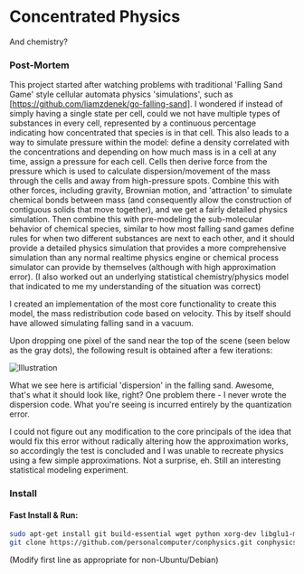 Concentrated Physics
====================

And chemistry?

### Post-Mortem
This project started after watching problems with traditional 'Falling Sand Game' style cellular automata physics 'simulations', such as [https://github.com/liamzdenek/go-falling-sand]. I wondered if instead of simply having a single state per cell, could we not have multiple types of substances in every cell, represented by a continuous percentage indicating how concentrated that species is in that cell. This also leads to a way to simulate pressure within the model: define a density correlated with the concentrations and depending on how much mass is in a cell at any time, assign a pressure for each cell. Cells then derive force from the pressure which is used to calculate dispersion/movement of the mass through the cells and away from high-pressure spots. Combine this with other forces, including gravity, Brownian motion, and 'attraction' to simulate chemical bonds between mass (and consequently allow the construction of contiguous solids that move together), and we get a fairly detailed physics simulation. Then combine this with pre-modeling the sub-molecular behavior of chemical species, similar to how most falling sand games define rules for when two different substances are next to each other, and it should provide a detailed physics simulation that provides a more comprehensive simulation than any normal realtime physics engine or chemical process simulator can provide by themselves (although with high approximation error). (I also worked out an underlying statistical chemistry/physics model that indicated to me my understanding of the situation was correct)

I created an implementation of the most core functionality to create this model, the mass redistribution code based on velocity. This by itself should have allowed simulating falling sand in a vacuum.

Upon dropping one pixel of the sand near the top of the scene (seen below as the gray dots), the following result is obtained after a few iterations:

![Illustration](http://i.imgur.com/40UUuoh.png "Illustration")

What we see here is artificial 'dispersion' in the falling sand. Awesome, that's what it should look like, right? One problem there - I never wrote the dispersion code. What you're seeing is incurred entirely by the quantization error.

I could not figure out any modification to the core principals of the idea that would fix this error without radically altering how the approximation works, so accordingly the test is concluded and I was unable to recreate physics using a few simple approximations. Not a surprise, eh. Still an interesting statistical modeling experiment.

### Install
#### Fast Install & Run:
```bash
sudo apt-get install git build-essential wget python xorg-dev libglu1-mesa-dev libarmadillo-dev &&
git clone https://github.com/personalcomputer/conphysics.git conphysics && cd conphysics/project && ./get-extra-deps-crossplatform.sh && ./compile.sh && cd .. && ./conphysics
```
(Modify first line as appropriate for non-Ubuntu/Debian)
